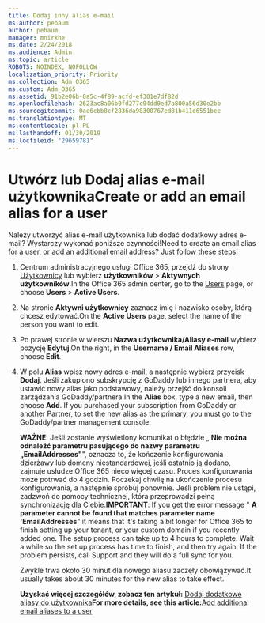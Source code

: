 ```yaml
---
title: Dodaj inny alias e-mail
ms.author: pebaum
author: pebaum
manager: mnirkhe
ms.date: 2/24/2018
ms.audience: Admin
ms.topic: article
ROBOTS: NOINDEX, NOFOLLOW
localization_priority: Priority
ms.collection: Adm_O365
ms.custom: Adm_O365
ms.assetid: 91b2e06b-0a5c-4f89-acfd-ef301e7df82d
ms.openlocfilehash: 2623ac8a06b0fd277c04dd0ed7a800a56d30e2bb
ms.sourcegitcommit: 0ae6cbb8cf2836da98300767ed81b411d6551bee
ms.translationtype: MT
ms.contentlocale: pl-PL
ms.lasthandoff: 01/30/2019
ms.locfileid: "29659781"
---
```

# <a name="create-or-add-an-email-alias-for-a-user"></a><span data-ttu-id="464fe-102">Utwórz lub Dodaj alias e-mail użytkownika</span><span class="sxs-lookup"><span data-stu-id="464fe-102">Create or add an email alias for a user</span></span>

<span data-ttu-id="464fe-p101">Należy utworzyć alias e-mail użytkownika lub dodać dodatkowy adres e-mail? Wystarczy wykonać poniższe czynności!</span><span class="sxs-lookup"><span data-stu-id="464fe-p101">Need to create an email alias for a user, or add an additional email address? Just follow these steps!</span></span>
  
1. <span data-ttu-id="464fe-105">Centrum administracyjnego usługi Office 365, przejdź do strony [Użytkownicy](https://go.microsoft.com/fwlink/p/?linkid=834822) lub wybierz **użytkowników** \> **Aktywnych użytkowników**.</span><span class="sxs-lookup"><span data-stu-id="464fe-105">In the Office 365 admin center, go to the [Users](https://go.microsoft.com/fwlink/p/?linkid=834822) page, or choose **Users** \> **Active Users**.</span></span>
    
2. <span data-ttu-id="464fe-106">Na stronie **Aktywni użytkownicy** zaznacz imię i nazwisko osoby, którą chcesz edytować.</span><span class="sxs-lookup"><span data-stu-id="464fe-106">On the **Active Users** page, select the name of the person you want to edit.</span></span> 
    
3. <span data-ttu-id="464fe-107">Po prawej stronie w wierszu **Nazwa użytkownika/Aliasy e-mail** wybierz pozycję **Edytuj**.</span><span class="sxs-lookup"><span data-stu-id="464fe-107">On the right, in the **Username / Email Aliases** row, choose **Edit**.</span></span>
    
4. <span data-ttu-id="464fe-p102">W polu **Alias** wpisz nowy adres e-mail, a następnie wybierz przycisk **Dodaj**. Jeśli zakupiono subskrypcję z GoDaddy lub innego partnera, aby ustawić nowy alias jako podstawowy, należy przejść do konsoli zarządzania GoDaddy/partnera.</span><span class="sxs-lookup"><span data-stu-id="464fe-p102">In the **Alias** box, type a new email, then choose **Add**. If you purchased your subscription from GoDaddy or another Partner, to set the new alias as the primary, you must go to the GoDaddy/partner management console.</span></span> 
    
    <span data-ttu-id="464fe-p103">**WAŻNE**: Jeśli zostanie wyświetlony komunikat o błędzie „ **Nie można odnaleźć parametru pasującego do nazwy parametru „EmailAddresses"**", oznacza to, że kończenie konfigurowania dzierżawy lub domeny niestandardowej, jeśli ostatnio ją dodano, zajmuje usłudze Office 365 nieco więcej czasu. Proces konfigurowania może potrwać do 4 godzin. Poczekaj chwilę na ukończenie procesu konfigurowania, a następnie spróbuj ponownie. Jeśli problem nie ustąpi, zadzwoń do pomocy technicznej, która przeprowadzi pełną synchronizację dla Ciebie.</span><span class="sxs-lookup"><span data-stu-id="464fe-p103">**IMPORTANT**: If you get the error message " **A parameter cannot be found that matches parameter name 'EmailAddresses**" it means that it's taking a bit longer for Office 365 to finish setting up your tenant, or your custom domain if you recently added one. The setup process can take up to 4 hours to complete. Wait a while so the set up process has time to finish, and then try again. If the problem persists, call Support and they will do a full sync for you.</span></span>
    
    <span data-ttu-id="464fe-114">Zwykle trwa około 30 minut dla nowego aliasu zaczęły obowiązywać.</span><span class="sxs-lookup"><span data-stu-id="464fe-114">It usually takes about 30 minutes for the new alias to take effect.</span></span>
    
    <span data-ttu-id="464fe-115">**Uzyskać więcej szczegółów, zobacz ten artykuł:** [Dodaj dodatkowe aliasy do użytkownika](https://support.office.com/article/https://support.office.com/article/Add-additional-email-aliases-to-a-user-0b0bd900-68b1-4bf5-808b-5d240a7739f4.aspx)</span><span class="sxs-lookup"><span data-stu-id="464fe-115">**For more details, see this article:**[Add additional email aliases to a user](https://support.office.com/article/https://support.office.com/article/Add-additional-email-aliases-to-a-user-0b0bd900-68b1-4bf5-808b-5d240a7739f4.aspx)</span></span>
    

